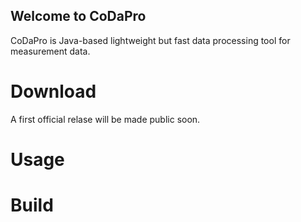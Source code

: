 ## Welcome to CoDaPro

CoDaPro is Java-based lightweight but fast data processing tool for measurement data.

# Download

A first official relase will be made public soon.

# Usage

# Build



